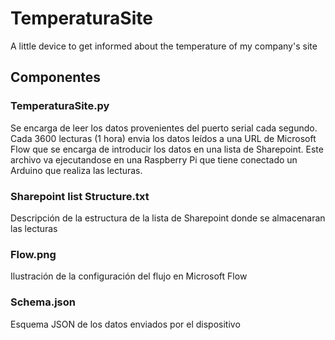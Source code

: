 # TemperaturaSite
A little device to get informed about the temperature of my company's site

## Componentes

### TemperaturaSite.py
Se encarga de leer los datos provenientes del puerto serial cada segundo. Cada 3600 lecturas (1 hora) envia los datos leídos a una URL de Microsoft Flow que se encarga de introducir los datos en una lista de Sharepoint.
Este archivo va ejecutandose en una Raspberry Pi que tiene conectado un Arduino que realiza las lecturas.

### Sharepoint list Structure.txt
Descripción de la estructura de la lista de Sharepoint donde se almacenaran las lecturas

### Flow.png
Ilustración de la configuración del flujo en Microsoft Flow

### Schema.json
Esquema JSON de los datos enviados por el dispositivo
